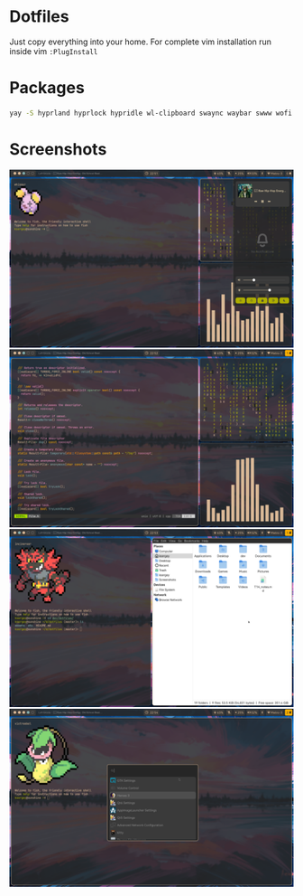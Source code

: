 # Dotfiles

Just copy everything into your home. For complete vim installation run inside vim `:PlugInstall`

# Packages

```sh
yay -S hyprland hyprlock hypridle wl-clipboard swaync waybar swww wofi kitty fish wev swayimg mpv cmus thunar thunar-volman gvfs htop pipewire pipewire-pulse ttf-harmonyos-sans ttf-jetbrains-mono ttf-jetbrains-mono-nerd network-manager blueman
```

# Screenshots

<p align="center">
  <img src="assets/screenshot_2024-12-27_225156.png" width="512"/>
  <img src="assets/screenshot_2024-12-27_225228.png" width="512"/>
  <img src="assets/screenshot_2024-12-27_225312.png" width="512"/>
  <img src="assets/screenshot_2024-12-27_225444.png" width="512"/>
</p>
